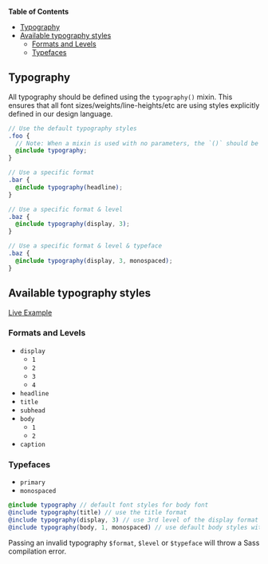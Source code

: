 <!-- START doctoc generated TOC please keep comment here to allow auto update -->
<!-- DON'T EDIT THIS SECTION, INSTEAD RE-RUN doctoc TO UPDATE -->
**Table of Contents**

- [Typography](#typography)
- [Available typography styles](#available-typography-styles)
  - [Formats and Levels](#formats-and-levels)
  - [Typefaces](#typefaces)

<!-- END doctoc generated TOC please keep comment here to allow auto update -->

## Typography

All typography should be defined using the `typography()` mixin. This ensures that all font
sizes/weights/line-heights/etc are using styles explicitly defined in our design language.

```scss
// Use the default typography styles
.foo {
  // Note: When a mixin is used with no parameters, the `()` should be omitted
  @include typography;
}

// Use a specific format
.bar {
  @include typography(headline);
}

// Use a specific format & level
.baz {
  @include typography(display, 3);
}

// Use a specific format & level & typeface
.baz {
  @include typography(display, 3, monospaced);
}
```

## Available typography styles

[Live Example][demo]

### Formats and Levels

- `display`
    - `1`
    - `2`
    - `3`
    - `4`
- `headline`
- `title`
- `subhead`
- `body`
    - `1`
    - `2`
- `caption`

### Typefaces

- `primary`
- `monospaced`

```scss
@include typography // default font styles for body font
@include typography(title) // use the title format
@include typography(display, 3) // use 3rd level of the display format
@include typography(body, 1, monospaced) // use default body styles with a monospaced typeface
```

Passing an invalid typography `$format`, `$level` or `$typeface` will throw a Sass compilation error.

<!-- Links -->
[demo]: http://uilibrary-demo.terminus.ninja/release/components/typography
